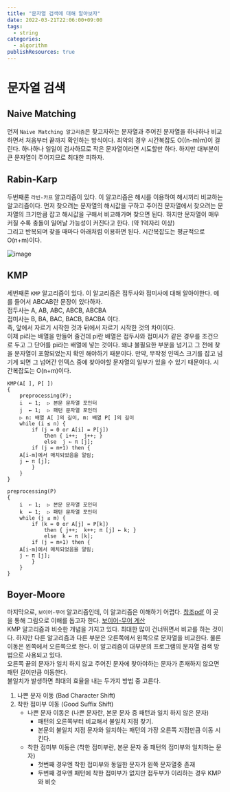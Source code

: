 ```yaml
---
title: "문자열 검색에 대해 알아보자"
date: 2022-03-21T22:06:00+09:00
tags:
  - string
categories:
  - algorithm
publishResources: true
---
```



# 문자열 검색

## Naive Matching
먼저 `Naive Matching 알고리즘`은 찾고자하는 문자열과 주어진 문자열을 하나하나 비교하면서 처음부터 끝까지 확인하는 방식이다. 최악의 경우 시간복잡도 O((n-m)m)이 걸린다. 하나하나 일일이 검사하므로 작은 문자열이라면 시도할만 하다. 하지만 대부분이 큰 문자열이 주어지므로 최대한 피하자.

## Rabin-Karp
두번째론 `라빈-카프` 알고리즘이 있다. 이 알고리즘은 해시를 이용하여 해시끼리 비교하는 알고리즘이다. 먼저 찾으려는 문자열의 해시값을 구하고 주어진 문자열에서 찾으려는 문자열의 크기만큼 잡고 해시값을 구해서 비교해가며 찾으면 된다. 하지만 문자열이 매우 커질 수록 충돌이 일어날 가능성이 커진다고 한다. (약 1억자리 이상)  
그리고 반복되며 찾을 때마다 아래처럼 이용하면 된다. 시간복잡도는 평균적으로 O(n+m)이다.  

![image](https://github.com/lee20h/blog/assets/59367782/37a2fe76-bebc-4647-bd58-438e6e41344a)

## KMP
세번째론 `KMP` 알고리즘이 있다. 이 알고리즘은 접두사와 접미사에 대해 알아야한다. 예를 들어서 ABCAB란 문장이 있다하자.  
접두사는 A, AB, ABC, ABCB, ABCBA  
접미사는 B, BA, BAC, BACB, BACBA 이다.  
즉, 앞에서 자르기 시작한 것과 뒤에서 자르기 시작한 것의 차이이다.  
이제 pi라는 배열을 만들어 줄건데 pi란 배열은 접두사와 접미사가 같은 경우를 조건으로 두고 그 단어를 pi라는 배열에 넣는 것이다. 왜냐 불필요한 부분을 넘기고 그 전에 찾을 문자열이 포함되었는지 확인 해야하기 때문이다. 만약, 무작정 인덱스 크기를 잡고 넘기게 되면 그 넘어간 인덱스 중에 찾아야할 문자열의 일부가 있을 수 있기 때문이다. 시간복잡도는 O(n+m)이다.
```
KMP(A[ ], P[ ]) 
{ 
	preprocessing(P); 
	i  ← 1;  ▷ 본문 문자열 포인터 
	j  ← 1;  ▷ 패턴 문자열 포인터 
	▷ n: 배열 A[ ]의 길이, m: 배열 P[ ]의 길이 
	while (i ≤ n) { 
		if (j = 0 or A[i] = P[j]) 
			then { i++;  j++; }  
			else  j ← π [j];
		if (j = m+1) then { 
 	A[i-m]에서 매치되었음을 알림; 
  	j ← π [j];  
		}  
	} 
} 

preprocessing(P) 
{ 
	i  ← 1;  ▷ 본문 문자열 포인터 
	k  ← 1;  ▷ 패턴 문자열 포인터 
	while (j ≤ m) { 
		if (k = 0 or A[j] = P[k]) 
			then { j++;  k++; π [j] ← k; }  
			else  k ← π [k];
		if (j = m+1) then { 
 	A[i-m]에서 매치되었음을 알림; 
  	j ← π [j];  
		}  
	} 
}
```

## Boyer-Moore
마지막으로, `보이어-무어` 알고리즘인데, 이 알고리즘은 이해하기 어렵다. [참조pdf](http://www.cs.jhu.edu/~langmea/resources/lecture_notes/boyer_moore.pdf) 이 곳을 통해 그림으로 이해를 돕고자 한다.
[보이어-무어 계산](https://personal.utdallas.edu/~besp/demo/John2010/boyer-moore.htm)   
KMP 알고리즘과 비슷한 개념을 가지고 있다. 최대한 많이 건너뛰면서 비교를 하는 것이다. 하지만 다른 알고리즘과 다른 부분은 오른쪽에서 왼쪽으로 문자열을 비교한다. 물론 이동은 왼쪽에서 오른쪽으로 한다. 이 알고리즘이 대부분의 프로그램의 문자열 검색 방법으로 사용되고 있다.  
오른쪽 끝의 문자가 일치 하지 않고 주어진 문자에 찾아야하는 문자가 존재하지 않으면 패턴 길이만큼 이동한다.  
불일치가 발생하면 최대의 효율을 내는 두가지 방법 중 고른다.
1) 나쁜 문자 이동 (Bad Character Shift)
2) 착한 접미부 이동 (Good Suffix Shift)
    - 나쁜 문자 이동은 (나쁜 문자란, 본문 문자 중 패턴과 일치 하지 않은 문자)
        * 패턴의 오른쪽부터 비교해서 불일치 지점 찾기.
        * 본문의 불일치 지점 문자와 일치하는 패턴의 가장 오른쪽 지점만큼 이동 시킨다.
    - 착한 접미부 이동은 (착한 접미부란, 본문 문자 중 패턴의 접미부와 일치하는 문자)
        * 첫번째 경우엔 착한 접미부와 동일한 문자가 왼쪽 문자열중 존재
        * 두번째 경우엔 패턴에 착한 접미부가 없지만 접두부가 이리하는 경우 KMP와 비슷  

